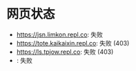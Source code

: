 # 网页状态
- https://jsn.limkon.repl.co: 失败
- https://tote.kaikaixin.repl.co: 失败 (403)
- https://ls.tpjow.repl.co: 失败 (403)
- : 失败
